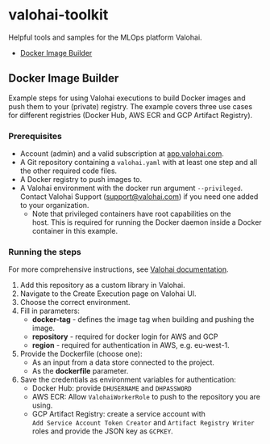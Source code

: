 # valohai-toolkit

Helpful tools and samples for the MLOps platform Valohai.

- [Docker Image Builder](#docker-image-builder)

## Docker Image Builder

Example steps for using Valohai executions to build Docker images and push them to your (private) registry. The example covers three use cases for different registries (Docker Hub, AWS ECR and GCP Artifact Registry).

### Prerequisites

- Account (admin) and a valid subscription at [app.valohai.com](https://app.valohai.com).
- A Git repository containing a `valohai.yaml` with at least one step and all the other required code files.
- A Docker registry to push images to.
- A Valohai environment with the docker run argument `--privileged`. Contact Valohai Support (<support@valohai.com>) if you need one added to your organization.
  - Note that privileged containers have root capabilities on the host. This is required for running the Docker daemon inside a Docker container in this example.

### Running the steps

For more comprehensive instructions, see [Valohai documentation](https://help.valohai.com/hc/en-us/articles/17849806496145).

1. Add this repository as a custom library in Valohai.
2. Navigate to the Create Execution page on Valohai UI.
3. Choose the correct environment.
4. Fill in parameters:
    - **docker-tag** - defines the image tag when building and pushing the image.
    - **repository** - required for docker login for AWS and GCP
    - **region** - required for authentication in AWS, e.g. eu-west-1.
5. Provide the Dockerfile (choose one):
    - As an input from a data store connected to the project.
    - As the **dockerfile** parameter.
6. Save the credentials as environment variables for authentication:
    - Docker Hub: provide `DHUSERNAME` and `DHPASSWORD`
    - AWS ECR: Allow `ValohaiWorkerRole` to push to the repository you are using.
    - GCP Artifact Registry: create a service account with `Add Service Account Token Creator` and `Artifact Registry Writer` roles and provide the JSON key as `GCPKEY`.
  
